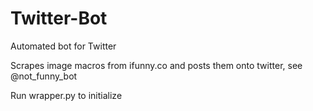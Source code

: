# Twitter-Bot
Automated bot for Twitter

Scrapes image macros from ifunny.co and posts them onto twitter, see @not_funny_bot

Run wrapper.py to initialize 
